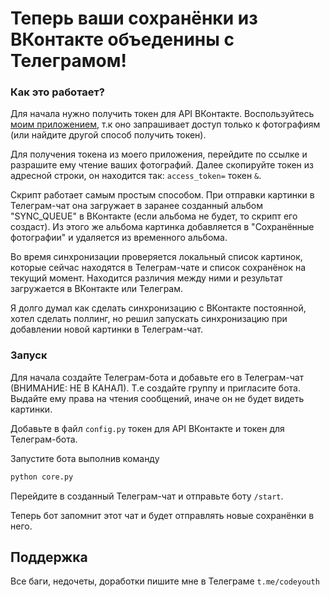 
# Теперь ваши сохранёнки из ВКонтакте объеденины с Телеграмом!

### Как это работает?
Для начала нужно получить токен для API ВКонтакте. Воспользуйтесь [моим приложением](https://oauth.vk.com/authorize?client_id=7928371&display=page&redirect_uri=https://oauth.vk.com/blank.html&scope=photos,offline&response_type=token&v=5.52), т.к оно запрашивает доступ только к фотографиям (или найдите другой способ получить токен).

Для получения токена из моего приложения, перейдите по ссылке и разрашите ему чтение ваших фотографий. Далее скопируйте токен из адресной строки, он находится так: `access_token=` токен `&`.

Скрипт работает самым простым способом. При отправки картинки в Телеграм-чат она загружает в заранее созданный альбом "SYNC_QUEUE" в ВКонтакте (если альбома не будет, то скрипт его создаст).
Из этого же альбома картинка добавляется в "Сохранённые фотографии" и удаляется из временного альбома. 

Во время синхронизации проверяется локальный список картинок, которые сейчас находятся в Телеграм-чате и список сохранёнок на текущий момент. Находится различия между ними и результат загружается в ВКонтакте или Телеграм.

Я долго думал как сделать синхронизацию с ВКонтакте постоянной, хотел сделать поллинг, но решил запускать синхронизацию при добавлении новой картинки в Телеграм-чат.

### Запуск
Для начала создайте Телеграм-бота и добавьте его в Телеграм-чат (ВНИМАНИЕ: НЕ В КАНАЛ). Т.е создайте группу и пригласите бота. Выдайте ему права на чтения сообщений, иначе он не будет видеть картинки.

Добавьте в файл `config.py` токен для API ВКонтакте и токен для Телеграм-бота.

Запустите бота выполнив команду
```python
python core.py
```
Перейдите в созданный Телеграм-чат и отправьте боту `/start`.

Теперь бот запомнит этот чат и будет отправлять новые сохранёнки в него.

## Поддержка
Все баги, недочеты, доработки пишите мне в Телеграме `t.me/codeyouth`
